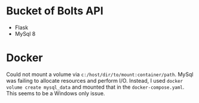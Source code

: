 # Bucket of Bolts API

* Flask
* MySql 8

# Docker

Could not mount a volume via `c:/host/dir/to/mount:container/path`. MySql was failing to
allocate resources and perform I/O. Instead, I used `docker volume create mysql_data` and mounted that in the `docker-compose.yaml`. This seems to be a Windows only issue.
